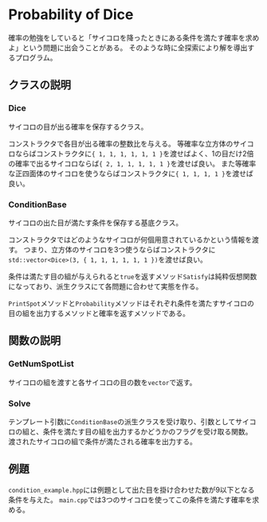 # Probability of Dice

確率の勉強をしていると「サイコロを降ったときにある条件を満たす確率を求めよ」という問題に出会うことがある。
そのような時に全探索により解を導出するプログラム。

## クラスの説明

### Dice
サイコロの目が出る確率を保存するクラス。

コンストラクタで各目が出る確率の整数比を与える。
等確率な立方体のサイコロならばコンストラクタに`{ 1, 1, 1, 1, 1, 1 }`を渡せばよく、1の目だけ2倍の確率で出るサイコロならば`{ 2, 1, 1, 1, 1, 1 }`を渡せば良い。
また等確率な正四面体のサイコロを使うならばコンストラクタに`{ 1, 1, 1, 1 }`を渡せば良い。


### ConditionBase
サイコロの出た目が満たす条件を保存する基底クラス。

コンストラクタではどのようなサイコロが何個用意されているかという情報を渡す。
つまり、立方体のサイコロを3つ使うならばコンストラクタに`std::vector<Dice>(3, { 1, 1, 1, 1, 1, 1 })`を渡せば良い。

条件は満たす目の組が与えられると`true`を返すメソッド`Satisfy`は純粋仮想関数になっており、派生クラスにて各問題に合わせて実態を作る。

`PrintSpot`メソッドと`Probability`メソッドはそれぞれ条件を満たすサイコロの目の組を出力するメソッドと確率を返すメソッドである。

## 関数の説明

### GetNumSpotList
サイコロの組を渡すと各サイコロの目の数を`vector`で返す。

### Solve
テンプレート引数に`ConditionBase`の派生クラスを受け取り、引数としてサイコロの組と、条件を満たす目の組を出力するかどうかのフラグを受け取る関数。
渡されたサイコロの組で条件が満たされる確率を出力する。

## 例題
`condition_example.hpp`には例題として出た目を掛け合わせた数が9以下となる条件を与えた。
`main.cpp`では3つのサイコロを使ってこの条件を満たす確率を求める。
